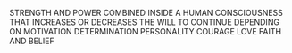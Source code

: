 STRENGTH AND POWER COMBINED INSIDE A HUMAN CONSCIOUSNESS THAT INCREASES OR DECREASES THE WILL TO CONTINUE DEPENDING ON MOTIVATION DETERMINATION PERSONALITY COURAGE LOVE FAITH AND BELIEF
